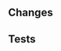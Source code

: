 ## Changes
<!-- Summary of your changes that are easy to understand -->

## Tests
<!-- How is this tested? -->


